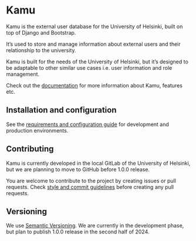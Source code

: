 # Kamu
Kamu is the external user database for the University of Helsinki, built on top
of Django and Bootstrap.

It’s used to store and manage information about external users and their
relationship to the university.

Kamu is built for the needs of the University of Helsinki, but it’s designed to
be adaptable to other similar use cases i.e. user information and role
management.

Check out the [documentation](https://kamu.pages.helsinki.fi/kamu/) for more 
information about Kamu, features etc.

## Installation and configuration
See the [requirements and configuration guide](https://kamu.pages.helsinki.fi/kamu/content/installation.html)
for development and production environments.

## Contributing
Kamu is currently developed in the local GitLab of the University of
Helsinki, but we are planning to move to GitHub before 1.0.0 release.

You are welcome to contribute to the project by creating issues or pull
requests. Check [style and commit guidelines](https://kamu.pages.helsinki.fi/kamu/content/contributing.html)
before creating any pull requests.

## Versioning
We use [Semantic Versioning](https://semver.org/). We are currently in the
development phase, but plan to publish 1.0.0 release in the second half
of 2024.